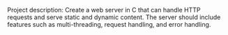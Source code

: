 Project description: Create a web server in C that can handle HTTP requests and serve static and dynamic content. The server should include features such as multi-threading, request handling, and error handling.
